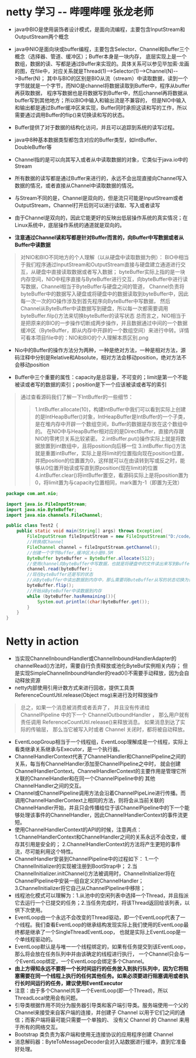 # netty 学习 -- 哔哩哔哩 张龙老师
- java中BIO是使用装饰者设计模式，是面向流编程，主要包含InputStream和OutputStream两个概念

- java中NIO是面向块或buffer编程，主要包含Selector、Channel和Buffer三个概念（选择器、管道、缓冲区）；Buffer本身是一块内存，
底层实现上是一个数组，数据的读、写都是通过Buffer来实现的。具体关系可以参见毕加索·龙画的图，在file中，对应关系就是Thread(1)-->Selector(1)-->Channel(N)-->Buffer(N)；
其中与BIO的区别是BIO从流（stream）中读取数据，读到一个字节就就是一个字节，而NIO是channel将数据读取到Buffer中，程序从buffer再获取数据，
程序写数据也是将数据写到Buffer中，然后channel再将数据从buffer写到其他地方；所以BIO中输入和输出流是不兼容的，
但是NIO中输入和输出都是通过Buffer缓冲区来实现，Buffer同时承担这读和写的工作，所以需要通过调用Buffer的flip()来切换读和写的状态。

- Buffer提供了对于数据的结构化访问，并且可以追踪到系统的读写过程。

- java中8种基本数据类型都包含对应的Buffer类型，如IntBuffer、DoubleBuffer等

- Channel指的是可以向其写入或者从中读取数据的对象，它类似于java.io中的Stream

- 所有数据的读写都是通过Buffer来进行的，永远不会出现直接向Channel写入数据的情况，或者直接从Channel中读取数据的情况。

- 与Stream不同的是，Channel是双向的，但是流只可能是InputStream或者OutputStream，Channel打开后则可以进行读取、写入或者读写

- 由于Channel是双向的，因此它能更好的反映出低层操作系统的真实情况；在Linux系统中，底层操作系统的通道就是双向的。

- **注意通过Channel读和写都是针对Buffer而言的，向Buffer中写数据或者从Buffer中读数据**

> 对NIO和BIO不同地方的个人理解（以从硬盘中读取数据为例）：
>BIO中相当于我们程序通过InputStream和OutputStream直接与硬盘建立通道进行交互，从硬盘中直接读取数据或者写入数据；
>byteBuffer实际上指的是一块内存空间，NIO中程序直接与ByteBuffer进行交互，向byteBuffer中进行读写数据，Channel相当于ByteBuffer与硬盘之间的管道，
>Channel负责将byteBuffer中的数据写入硬盘或将硬盘中的数据读取到byteBuffer中，因此每一次一次的IO操作涉及到首先程序向ByteBuffer中写数据，
>然后Channel从ByteBuffer中读数据写到硬盘，所以每一次都需要调用byteBuffer.filp()方法来切换byteBuffer的读写状态
>总而言之，NIO相当于是把原来的BIO的一步操作切断成两步操作，并且数据通过中间的一个数据缓冲区（ByteBuffer，即从内存中开辟的一个数组空间）来进行中转。详情可看本项目file中的：NIO和BIO的个人理解本质区别.png

- Nio中的Buffer的操作方法分为两种，一种是绝对方法，一种是相对方法，源码注释中分别是Relative和Absolute，相对方法会移动position，绝对方法不会移动position



- Buffer中三个重要的属性：capacity是总容量，不可变的；limit是第一个不能被读或者写的数据的索引；position是下一个应该被读或者写的索引
>通过查看源码我们了解一下IntBuffer的一些细节：
>> 1.IntBuffer.allocate(10)，构建IntBuffer中我们可以看到实际上创建的是IntHeapBuffer()对象，IntHeapBuffer是IntBuffer的一个子类，是在堆内存中开辟一个数组空间，Buffer的数据是存放在这个数组中的。
>> 在NIO中与HeapBuffer相对应的是DirectBuffer，直接内存跟NIO的零拷贝关系比较紧密。
>> 2.intBuffer.put()操作实际上就是将数据放置到int数组中，且将position向后移一位
>> 3.intBuffer.flip()方法就是重置intBuffer，实际上是将limit的位置指向现在position位置，并把position的位置置为0，这样就可以在由读转到写或反之时，能够从0位置开始读或写直到原position(现在limit)的位置
>> 4.intBuffer.clear()将intBuffer置空，看源码实际上是将position置为0，将limit置为与capacity位置相同，mark置为-1（即置为无效）


```java
package com.ant.nio;

import java.io.FileInputStream;
import java.nio.ByteBuffer;
import java.nio.channels.FileChannel;

public class Test2 {
    public static void main(String[] args) throws Exception{
        FileInputStream fileInputStream = new FileInputStream("D:/code/code_idea/netty-study/bilibili/hello.txt");
        //转换成Channel
        FileChannel channel = fileInputStream.getChannel();
        //创建一个字节Buffer,缓冲区大小是0.5M
        ByteBuffer byteBuffer = ByteBuffer.allocate(512);
        //使用channel向byteBuffer中写数据，也就是将硬盘中的文件读出来写到Buffer中
        channel.read(byteBuffer);
        //现在byteBuffer还是写的状态
        //从ByteBuffer中读出数据到内存中，那么需要将ButeBuffer从写的状态切换为读的状态
        byteBuffer.flip();
        //开始从ByteBuffer中读数据到内存
        while (byteBuffer.hasRemaining()){
            System.out.println((char)byteBuffer.get());
        }
    }
}

```


# Netty in action
- 当实现ChannelInboundHandler或ChannelInboundHandlerAdapter的channelRead()方法时，需要自行负责释放或池化ByteBuf实例相关内存；
  但是实现SimpleChannelInboundHandler的read0()不需要手动释放，因为会自动释放资源
- netty内部使用引用计数方式来进行回收，提供工具类ReferenceCountUtil.release(Object msg)来进行及时释放操作
> 总之，如果一个消息被消费或者丢弃了， 并且没有传递给 ChannelPipeline 中的下一个
 ChannelOutboundHandler
 ， 那么用户就有责任调用 ReferenceCountUtil.release()来释放消息。
 如果消息到达了实际的传输层， 那么当它被写入时或者 Channel 关闭时，都将被自动释放。
- EventLoopGroup相当于一个线程组，EventLoop理解成是一个线程，实际上看类继承关系继承与Executor，是一个执行器。
- ChannelHandlerContext代表了ChannelHandler和ChannelPipeline之间的关系，每当有ChannelHandler添加至ChannelPipeline之中时，
  就会创建ChannelHandlerContext。ChannelHandlerContext的主要作用是管理它所关联的ChannelHandler和在同一个ChannelPipeline中的
  其他ChannelHandler之间的交互。
- Channel或ChannelPipeline调用方法会沿着ChannelPipeLine进行传播。而调用ChannelHandlerContext上相同的方法，则将会从当前关联的
  ChannelHandler开始，并且只会传播给位于该ChannelPipeline中的下一个能够处理该事件的ChannelHandler，因此ChannelHandlerContext的事件流更短。
- 使用ChannelHandlerContext的API的时候，注意两点：1.ChannelHandlerContext和ChannelHandler之间的关系永远不会改变，缓存其引用是安全的；
  2.ChannelHandlerContext的方法将产生更短的事件流，尽可能利用这个特性。
- ChannelHandler安装到ChannelPipeline中的过程如下：
1.一个ChannelInitializer的实现被注册到BootStrap中；
2.当ChannelInitializer.initChannel()方法被调用时，ChannelInitializer将在ChannelPipeline中安装一组自定义的ChannelHandler；
3.ChannelInitializer将它自己从ChannelPipeline中移除；
- 线程池化模式可以理解为：1.从池中的空闲列表中选择一个Thread，并且指派它去运行一个已提交的任务；2.当任务完成时，将该Thread返回给该列表，以供下次使用。
- EventLoop由一个永远不会改变的Thread驱动，即一个EventLoop代表了一个线程。我们查看EventLoop的继承结构发现实际上我们使用的EventLoop最终都是继承了一个SingleThreadEventLoop，
也就是实际上EventLoop是一个单线程驱动的。
- EventLoop默认是与唯一一个线程绑定的，如果有任务提交到该EventLoop，那么将会放在任务队列中并由该确定的线程进行执行，
一个Channel只会与一个EventLoop绑定，一个EventLoop会绑定多个Channel。
- **由上方得知永远不要将一个长时间运行的任务放入到执行队列中，因为它将阻塞需要在同一个线程上执行的任何其他任务。如果必须要进行阻塞调用或者执行长时间运行的任务，建议使用EventExecutor**
- 注意：由于多个Channel共享一个EventLoop(即一个Thread)，所以ThreadLocal使用会有问题。
- 引导类根据作用不同分为服务器引导类和客户端引导类。服务端使用一个父的Channel来接受来自客户端的连接，并创建子 Channel 以用于它们之间的通信；而客户端将最可能只需要一个单独的、 没有父 Channel 的 Channel 来用于所有的网络交互。
- Bootstrap 类负责为客户端和使用无连接协议的应用程序创建 Channel
- 消息解码器：ByteToMessageDecoder会对入站数据进行缓冲，直到它准备好处理。


